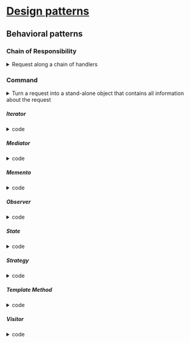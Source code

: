 # [Design patterns](patterns.md)
## Behavioral patterns
###	Chain of Responsibility
<details>
	<summary>Request along a chain of handlers</summary>

![](chain.png)  

```java
interface HeadersChain {
    fun addHeader(inputHeader: String): String
}

class AuthenticationHeader(
    val token: String?,
    var next: HeadersChain? = null
) : HeadersChain {
    override fun addHeader(inputHeader: String): String {
        token ?: throw IllegalStateException("Token should be not null")
        return inputHeader + "Authorization: Bearer $token\n".let { next?.addHeader(it) ?: it }
    } // execute chain by execute next.method()
}

class ContentTypeHeader(
    val contentType: String,
    var next: HeadersChain? = null
) : HeadersChain {
    override fun addHeader(inputHeader: String): String =
        inputHeader + "ContentType: $contentType\n".let { next?.addHeader(it) ?: it }
}

class BodyPayload(
    val body: String,
    var next: HeadersChain? = null
) : HeadersChain {
    override fun addHeader(inputHeader: String): String =
        inputHeader + body.let { next?.addHeader(it) ?: it }
}

class ChainOfResponsibilityTest {

    @Test
    fun `Chain Of Responsibility`() {
        //create chain elements
        val authenticationHeader = AuthenticationHeader("123456")
        val contentTypeHeader = ContentTypeHeader("json")
        val messageBody = BodyPayload("Body:\n{\n\"username\"=\"dbacinski\"\n}")

        //construct chain
        authenticationHeader.next = contentTypeHeader
        contentTypeHeader.next = messageBody

        //execute chain
        val messageWithAuthentication =
            authenticationHeader.addHeader("Headers with Authentication:\n")

        println(messageWithAuthentication)

        val messageWithoutAuth =
            contentTypeHeader.addHeader("Headers:\n")
        println(messageWithoutAuth)

        assertThat(messageWithAuthentication).isEqualTo(
            """
                Headers with Authentication:
                Authorization: Bearer 123456
                ContentType: json
                Body:
                {
                "username"="dbacinski"
                }
            """.trimIndent()
        )

        assertThat(messageWithoutAuth).isEqualTo(
            """
                Headers:
                ContentType: json
                Body:
                {
                "username"="dbacinski"
                }
            """.trimIndent()
        )
    }
}
```

</details>

### Command
<details>
	<summary>Turn a request into a stand-alone object that contains all information about the request</summary>

![](command.png)

```java
interface OrderCommand {
    fun execute()
}

class OrderAddCommand(private val id: Long) : OrderCommand {
    override fun execute() = println("Adding order with id: $id")
}

class OrderPayCommand(private val id: Long) : OrderCommand {
    override fun execute() = println("Paying for order with id: $id")
}

class CommandProcessor {

    private val queue = ArrayList<OrderCommand>()

    fun addToQueue(orderCommand: OrderCommand): CommandProcessor =
        apply {
            queue.add(orderCommand)
        }

    fun processCommands(): CommandProcessor =
        apply {
            queue.forEach { it.execute() }
            queue.clear()
        }
}

class CommandTest {

    @Test
    fun command() {
        CommandProcessor()
            .addToQueue(OrderAddCommand(1L))
            .addToQueue(OrderAddCommand(2L))
            .addToQueue(OrderPayCommand(2L))
            .addToQueue(OrderPayCommand(1L))
            .processCommands()
    }
}
```

</details>

##### Iterator
<details>
	<summary>code</summary>		
</details>

##### Mediator
<details>
	<summary>code</summary>		
</details>

##### Memento
<details>
	<summary>code</summary>		
</details>

##### Observer
<details>
	<summary>code</summary>		
</details>

##### State
<details>
	<summary>code</summary>		
</details>

##### Strategy
<details>
	<summary>code</summary>		
</details>

##### Template Method
<details>
	<summary>code</summary>		
</details>

##### Visitor
<details>
	<summary>code</summary>		
</details>
